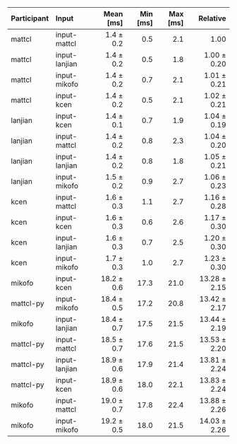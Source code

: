 | Participant | Input | Mean [ms] | Min [ms] | Max [ms] | Relative |
|:---|:---|---:|---:|---:|---:|
| mattcl | input-mattcl | 1.4 ± 0.2 | 0.5 | 2.1 | 1.00 |
| mattcl | input-lanjian | 1.4 ± 0.2 | 0.5 | 1.8 | 1.00 ± 0.20 |
| mattcl | input-mikofo | 1.4 ± 0.2 | 0.7 | 2.1 | 1.01 ± 0.21 |
| mattcl | input-kcen | 1.4 ± 0.2 | 0.5 | 2.1 | 1.02 ± 0.21 |
| lanjian | input-kcen | 1.4 ± 0.1 | 0.7 | 1.9 | 1.04 ± 0.19 |
| lanjian | input-mattcl | 1.4 ± 0.2 | 0.8 | 2.3 | 1.04 ± 0.20 |
| lanjian | input-lanjian | 1.4 ± 0.2 | 0.8 | 1.8 | 1.05 ± 0.21 |
| lanjian | input-mikofo | 1.5 ± 0.2 | 0.9 | 2.7 | 1.06 ± 0.23 |
| kcen | input-mattcl | 1.6 ± 0.3 | 1.1 | 2.7 | 1.16 ± 0.28 |
| kcen | input-kcen | 1.6 ± 0.3 | 0.6 | 2.6 | 1.17 ± 0.30 |
| kcen | input-lanjian | 1.6 ± 0.3 | 0.7 | 2.5 | 1.20 ± 0.30 |
| kcen | input-mikofo | 1.7 ± 0.3 | 1.0 | 2.7 | 1.23 ± 0.30 |
| mikofo | input-kcen | 18.2 ± 0.6 | 17.3 | 21.0 | 13.28 ± 2.15 |
| mattcl-py | input-mikofo | 18.4 ± 0.5 | 17.2 | 20.8 | 13.42 ± 2.17 |
| mikofo | input-lanjian | 18.4 ± 0.7 | 17.5 | 21.5 | 13.44 ± 2.19 |
| mattcl-py | input-mattcl | 18.5 ± 0.7 | 17.6 | 21.5 | 13.53 ± 2.20 |
| mattcl-py | input-lanjian | 18.9 ± 0.6 | 17.9 | 21.4 | 13.81 ± 2.24 |
| mattcl-py | input-kcen | 18.9 ± 0.6 | 18.0 | 22.1 | 13.83 ± 2.24 |
| mikofo | input-mattcl | 19.0 ± 0.7 | 17.8 | 22.4 | 13.88 ± 2.26 |
| mikofo | input-mikofo | 19.2 ± 0.5 | 18.0 | 21.5 | 14.03 ± 2.26 |
